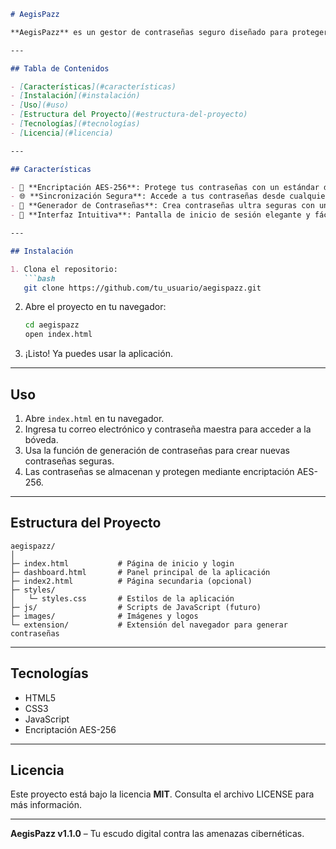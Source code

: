 
````markdown
# AegisPazz

**AegisPazz** es un gestor de contraseñas seguro diseñado para proteger tus credenciales digitales mediante encriptación avanzada y sincronización segura. Incluye un generador de contraseñas y un acceso seguro a tu bóveda de contraseñas desde cualquier dispositivo.

---

## Tabla de Contenidos

- [Características](#características)
- [Instalación](#instalación)
- [Uso](#uso)
- [Estructura del Proyecto](#estructura-del-proyecto)
- [Tecnologías](#tecnologías)
- [Licencia](#licencia)

---

## Características

- 🔐 **Encriptación AES-256**: Protege tus contraseñas con un estándar de seguridad de grado militar.
- 🌐 **Sincronización Segura**: Accede a tus contraseñas desde cualquier dispositivo de forma segura.
- 🎯 **Generador de Contraseñas**: Crea contraseñas ultra seguras con un solo clic.
- 📄 **Interfaz Intuitiva**: Pantalla de inicio de sesión elegante y fácil de usar.

---

## Instalación

1. Clona el repositorio:
   ```bash
   git clone https://github.com/tu_usuario/aegispazz.git
````

2. Abre el proyecto en tu navegador:

   ```bash
   cd aegispazz
   open index.html
   ```
3. ¡Listo! Ya puedes usar la aplicación.

---

## Uso

1. Abre `index.html` en tu navegador.
2. Ingresa tu correo electrónico y contraseña maestra para acceder a la bóveda.
3. Usa la función de generación de contraseñas para crear nuevas contraseñas seguras.
4. Las contraseñas se almacenan y protegen mediante encriptación AES-256.

---

## Estructura del Proyecto

```
aegispazz/
│
├─ index.html           # Página de inicio y login
├─ dashboard.html       # Panel principal de la aplicación
├─ index2.html          # Página secundaria (opcional)
├─ styles/
│   └─ styles.css       # Estilos de la aplicación
├─ js/                  # Scripts de JavaScript (futuro)
├─ images/              # Imágenes y logos
└─ extension/           # Extensión del navegador para generar contraseñas
```

---

## Tecnologías

* HTML5
* CSS3
* JavaScript
* Encriptación AES-256

---

## Licencia

Este proyecto está bajo la licencia **MIT**. Consulta el archivo LICENSE para más información.

---

**AegisPazz v1.1.0** – Tu escudo digital contra las amenazas cibernéticas.


